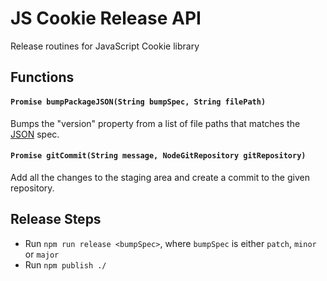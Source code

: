 # JS Cookie Release API

Release routines for JavaScript Cookie library

## Functions

#### `Promise bumpPackageJSON(String bumpSpec, String filePath)`

Bumps the "version" property from a list of file paths that matches the [JSON](http://json.org/) spec.

#### `Promise gitCommit(String message, NodeGitRepository gitRepository)`

Add all the changes to the staging area and create a commit to the given repository.

## Release Steps

* Run `npm run release <bumpSpec>`, where `bumpSpec` is either `patch`, `minor` or `major`
* Run `npm publish ./`
